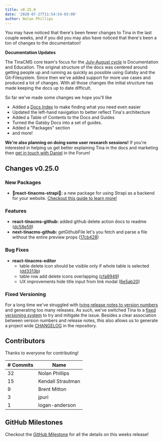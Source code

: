 ```yaml
---
title: v0.25.0
date: '2020-07-27T11:54:54-03:00'
author: Nolan Phillips
---
```

You may have noticed that there's been fewer changes to Tina in the last couple weeks, and if you did you may also have noticed that there's been a ton of changes to the documentation!

**Documentation Updates**

The TinaCMS core team's focus for the [July-August cycle]() is Documentation and Education. The original structure of the docs was centered around getting people up and running as quickly as possible using Gatsby and the Git-Filesystem. Since then we've added support for more use cases and produced a lot of changes. With all those changes the initial structure has made keeping the docs up to date difficult.

So far we've made some changes we hope you'll like

* Added a [Docs Index]() to make finding what you need even easier
* Updated the left-hand navigation to better reflect Tina's architecture
* Added a Table of Contents to the Docs and Guides
* Turned the Gatsby Docs into a set of guides.
* Added a "Packages" section
* and more!

**We're also planning on doing some user research sessions!** If you're interested in helping us get better explaining Tina in the docs and marketing then [get in touch with Daniel](https://community.tinacms.org/t/feedback-for-the-tina-team/276) in the Forum!

## Changes v0.25.0

### New Packages

* **🎉react-tinacms-strapi🎉:** a new package for using Strapi as a backend for your website. [Checkout this guide to learn more!](/guides/nextjs/tina-with-strapi/overview)

### Features

* **react-tinacms-github:** added github delete action docs to readme ([dc58e59](https://github.com/tinacms/tinacms/commit/dc58e590f0fdc4874ed243989d83a795e4930d88))
* **next-tinacms-github:** getGithubFile let's you fetch and parse a file without the entire preview props ([17cb428](https://github.com/tinacms/tinacms/commit/17cb42840b080a671d69ca91ee2b85a57fec6db9))

### Bug Fixes

* **react-tinacms-editor**
  * table delete icon should be visible only if whole table is selected ([dd3313b](https://github.com/tinacms/tinacms/commit/dd3313b8215ab30ccbdfd377bbd92883570ad8a9))
  * table row add delete icons overlapping ([cfa9949](https://github.com/tinacms/tinacms/commit/cfa9949c4580d09481362071e562fd7f795496d0))
  * UX improvements hide title input from link modal ([6e5ab20](https://github.com/tinacms/tinacms/commit/6e5ab20631435508b1e16f7261b772008c3dda1d))

### Fixed Versioning

For a long time we've struggled with [tying release notes to version numbers](https://github.com/tinacms/tinacms/issues/1331) and generating too many releases. As such, we've switched Tina to a [fixed versioning system]() to try and mitigate the issue. Besides a clear association between version numbers and release notes, this also allows us to generate a project wide [CHANGELOG]() in the repository. 

## Contributors

Thanks to everyone for contributing!

| # Commits | Name |
| --- | --- |
| 32 | Nolan Phillips |
| 15 | Kendall Strautman |
| 9 | Brent Mitton |
| 3 | jpuri |
| 1 | logan-anderson |

## GitHub Milestones

Checkout the [GitHub Milestone](https://github.com/tinacms/tinacms/milestone/33?closed=1) for all the details on this weeks release!